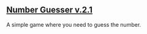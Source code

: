 ## [Number Guesser v.2.1](https://danielbucket.github.io/NumberGuesser/)

A simple game where you need to guess the number.
